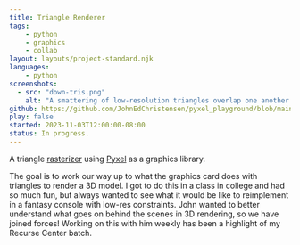 ```yaml
---
title: Triangle Renderer
tags:
    - python
    - graphics
    - collab
layout: layouts/project-standard.njk
languages:
    - python
screenshots:
  - src: "down-tris.png"
    alt: "A smattering of low-resolution triangles overlap one another. They are varied in color and dimensions, but all have one side that is horizontal on top."
github: https://github.com/JohnEdChristensen/pyxel_playground/blob/main/src/3D.py
play: false
started: 2023-11-03T12:00:00-08:00
status: In progress.
---
```


A triangle [rasterizer](https://en.wikipedia.org/wiki/Rasterisation) using [Pyxel](https://github.com/kitao/pyxel) as a graphics library.

The goal is to work our way up to what the graphics card does with triangles to render a 3D model. I got to do this in a class in college and had so much fun, but always wanted to see what it would be like to reimplement in a fantasy console with low-res constraints. John wanted to better understand what goes on behind the scenes in 3D rendering, so we have joined forces! Working on this with him weekly has been a highlight of my Recurse Center batch.
